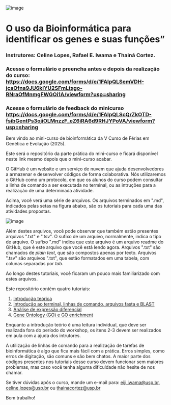 



![image](https://github.com/user-attachments/assets/42a2a467-9e95-4693-b5d0-09c8c9286bbc)



# O uso da Bioinformática para identificar os genes e suas funções”

### Instrutores: Celine Lopes, Rafael E. Iwama e Thainá Cortez.

### Acesse o formulário e preencha antes e depois da realização do curso: https://docs.google.com/forms/d/e/1FAIpQLSemVDH-jcaOfna9JU6kIYU2SFmLtxgo-RNraOfMnmgFWGOi1A/viewform?usp=sharing
### Acesse o formulário de feedback do minicurso https://docs.google.com/forms/d/e/1FAIpQLScQrZkOTD-fsibGentPs3ojiOLMnzzF_eZ6iRA6d9RHJYPoVA/viewform?usp=sharing

Bem vindo ao mini-curso de bioinformática da V Curso de Férias em Genética e Evolução (2025).

Este será o repositório da parte prática do mini-curso e ficará disponível neste link mesmo depois que o mini-curso acabar.

O GitHub é um website e um serviço de nuvem que ajuda desenvolvedores a armazenar e desenvolver códigos de forma colaborativa. Nós utilizaremos o GitHub como um protocolo, em que os alunos do curso podem consultar a linha de comando a ser executada no terminal, ou as intruções para a realização de uma determinada atividade.


Acima, você verá uma série de arquivos. Os arquivos terminados em ".md", indicados pelas setas na figura abaixo, são os tutoriais para cada uma das atividades propostas.


![image](https://github.com/user-attachments/assets/6728e8c1-cd44-4ed9-9939-9e75e636681e)


Além destes arquivos, você pode observar que também estão presentes arquivos ".txt" e ".tsv". O sufixo de um arquivo, normalmente, indica o tipo de arquivo. O sufixo ".md" indica que este arquivo é um arquivo readme do GitHub, que é este arquivo que você está lendo agora. Arquivos ".txt" são chamados de *plain text*, que são compostos apenas por texto. Arquivos ".tsv" são arquivos ".txt", que estão formatados em uma tabela, com colunas separadas por *tab*.

Ao longo destes tutoriais, você ficaram um pouco mais familiarizado com estes arquivos.

Este repositório contém quatro tutoriais:

1. [Introdução teórica](https://github.com/rafaeliwama/GenEvol_bioinformatica/blob/main/Tutorial_0.md)
2. [Introdução ao terminal, linhas de comando, arquivos fasta e BLAST](https://github.com/rafaeliwama/GenEvol_bioinformatica/blob/main/Tutorial_1_Introducao_terminal.md)
3. [Análise de expressão diferencial](https://github.com/rafaeliwama/GenEvol_bioinformatica/blob/main/Tutorial_2_analise_expressao_diferencial.md)
4. [Gene Ontology (GO) e GO enrichment](https://github.com/rafaeliwama/GenEvol_bioinformatica/blob/main/Tutorial_3_Gene_ontology.md)


Enquanto a introdução teório é uma leitura individual, que deve ser realizada fora do período do workshop, os itens 2-3 devem ser realizados em aula com a ajuda dos intrutores.

A utilização de linhas de comando para a realização de tarefas de bioinformática é algo que fica mais fácil com a prática. Erros simples, como erros de digitação, são comuns e são bem chatos. A maior parte dos códigos presentes nos tutoriais desse curso devem funcionar sem maiores problemas, mas caso você tenha alguma dificuldade não hesite de nos chamar.


Se tiver dúvidas após o curso, mande um e-mail para: eiji.iwama@usp.br, celine.lopes@usp.br ou thainacortez@usp.br 


Bom trabalho!

